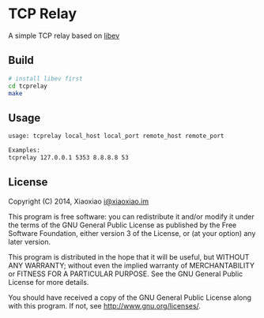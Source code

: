 # TCP Relay #

A simple TCP relay based on [libev](http://software.schmorp.de/pkg/libev.html)

## Build ##

```bash
# install libev first
cd tcprelay
make
```

## Usage ##

```bash
usage: tcprelay local_host local_port remote_host remote_port

Examples:
tcprelay 127.0.0.1 5353 8.8.8.8 53
```

## License ##

Copyright (C) 2014, Xiaoxiao <i@xiaoxiao.im>

This program is free software: you can redistribute it and/or modify
it under the terms of the GNU General Public License as published by
the Free Software Foundation, either version 3 of the License, or
(at your option) any later version.

This program is distributed in the hope that it will be useful,
but WITHOUT ANY WARRANTY; without even the implied warranty of
MERCHANTABILITY or FITNESS FOR A PARTICULAR PURPOSE.  See the
GNU General Public License for more details.

You should have received a copy of the GNU General Public License
along with this program. If not, see <http://www.gnu.org/licenses/>.
